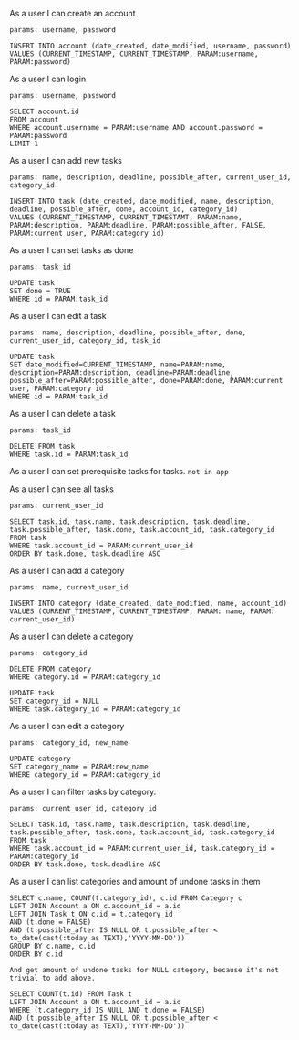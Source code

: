 As a user I can create an account 

```
params: username, password

INSERT INTO account (date_created, date_modified, username, password) 
VALUES (CURRENT_TIMESTAMP, CURRENT_TIMESTAMP, PARAM:username, PARAM:password)
```
As a user I can login


```
params: username, password

SELECT account.id
FROM account 
WHERE account.username = PARAM:username AND account.password = PARAM:password 
LIMIT 1
```


As a user I can add new tasks 

```
params: name, description, deadline, possible_after, current_user_id, category_id

INSERT INTO task (date_created, date_modified, name, description, deadline, possible_after, done, account_id, category_id)
VALUES (CURRENT_TIMESTAMP, CURRENT_TIMESTAMT, PARAM:name, PARAM:description, PARAM:deadline, PARAM:possible_after, FALSE, PARAM:current user, PARAM:category id)
```

As a user I can set tasks as done

```
params: task_id

UPDATE task
SET done = TRUE
WHERE id = PARAM:task_id
```

As a user I can edit a task

```
params: name, description, deadline, possible_after, done, current_user_id, category_id, task_id

UPDATE task
SET date_modified=CURRENT_TIMESTAMP, name=PARAM:name, description=PARAM:description, deadline=PARAM:deadline, possible_after=PARAM:possible_after, done=PARAM:done, PARAM:current user, PARAM:category id
WHERE id = PARAM:task_id

```

As a user I can delete a task
```
params: task_id

DELETE FROM task
WHERE task.id = PARAM:task_id
```

As a user I can set prerequisite tasks for tasks. 
`not in app`

As a user I can see all tasks 
```
params: current_user_id

SELECT task.id, task.name, task.description, task.deadline, task.possible_after, task.done, task.account_id, task.category_id
FROM task 
WHERE task.account_id = PARAM:current_user_id 
ORDER BY task.done, task.deadline ASC
```
As a user I can add a category

```
params: name, current_user_id

INSERT INTO category (date_created, date_modified, name, account_id) 
VALUES (CURRENT_TIMESTAMP, CURRENT_TIMESTAMP, PARAM: name, PARAM: current_user_id)
```

As a user I can delete a category
```
params: category_id

DELETE FROM category
WHERE category.id = PARAM:category_id

UPDATE task
SET category_id = NULL
WHERE task.category_id = PARAM:category_id
```

As a user I can edit a category
```
params: category_id, new_name

UPDATE category
SET category_name = PARAM:new_name
WHERE category_id = PARAM:category_id
```



As a user I can filter tasks by category. 
```
params: current_user_id, category_id

SELECT task.id, task.name, task.description, task.deadline, task.possible_after, task.done, task.account_id, task.category_id
FROM task 
WHERE task.account_id = PARAM:current_user_id, task.category_id = PARAM:category_id
ORDER BY task.done, task.deadline ASC
```

As a user I can list categories and amount of undone tasks in them
```
SELECT c.name, COUNT(t.category_id), c.id FROM Category c
LEFT JOIN Account a ON c.account_id = a.id
LEFT JOIN Task t ON c.id = t.category_id
AND (t.done = FALSE)
AND (t.possible_after IS NULL OR t.possible_after < to_date(cast(:today as TEXT),'YYYY-MM-DD'))
GROUP BY c.name, c.id
ORDER BY c.id

And get amount of undone tasks for NULL category, because it's not trivial to add above.

SELECT COUNT(t.id) FROM Task t
LEFT JOIN Account a ON t.account_id = a.id
WHERE (t.category_id IS NULL AND t.done = FALSE)
AND (t.possible_after IS NULL OR t.possible_after < to_date(cast(:today as TEXT),'YYYY-MM-DD'))
```